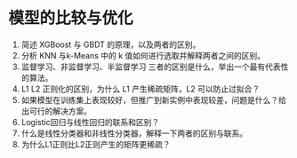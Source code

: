 # 模型的比较与优化

1. 简述 XGBoost 与 GBDT 的原理，以及两者的区别。
2. 分析 KNN 与k-Means 中的 k 值如何进行选取并解释两者之间的区别。
3. 监督学习、非监督学习、半监督学习 三者的区别是什么，举出一个最有代表性的算法。
4. L1 L2 正则化的区别，为什么 L1 产生稀疏矩阵，L2 可以防止过拟合？
5. 如果模型在训练集上表现较好，但推广到新实例中表现较差，问题是什么？给出可行的解决方案。
6. Logistic回归与线性回归的联系和区别？
7. 什么是线性分类器和非线性分类器，解释一下两者的区别与联系。
8. 为什么L1正则比L2正则产生的矩阵更稀疏？
